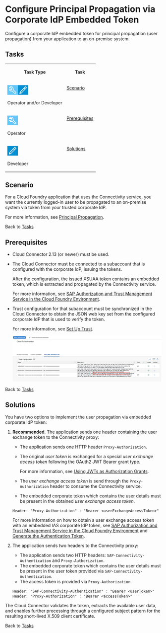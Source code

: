 <!-- loiodfecfb4be336426bb31cd2843baeb8d4 -->

# Configure Principal Propagation via Corporate IdP Embedded Token

Configure a corporate IdP embedded token for principal propagation \(user propagation\) from your application to an on-premise system.



<a name="loiodfecfb4be336426bb31cd2843baeb8d4__tasks"/>

## Tasks


<table>
<tr>
<th valign="top">

Task Type

</th>
<th valign="top">

Task

</th>
</tr>
<tr>
<td valign="top">

![](images/CS_TASK_Admin_Dev_7c2c6d8.png)

Operator and/or Developer

</td>
<td valign="top">

[Scenario](configure-principal-propagation-via-corporate-idp-embedded-token-dfecfb4.md#loiodfecfb4be336426bb31cd2843baeb8d4__scenario) 

</td>
</tr>
<tr>
<td valign="top">

![](images/CS_TASK_Admin_219b363.png)

Operator

</td>
<td valign="top">

[Prerequisites](configure-principal-propagation-via-corporate-idp-embedded-token-dfecfb4.md#loiodfecfb4be336426bb31cd2843baeb8d4__prereq) 

</td>
</tr>
<tr>
<td valign="top">

![](images/CS_TASK_Dev_a4c82d5.png)

Developer

</td>
<td valign="top">

[Solutions](configure-principal-propagation-via-corporate-idp-embedded-token-dfecfb4.md#loiodfecfb4be336426bb31cd2843baeb8d4__solutions)

</td>
</tr>
</table>



<a name="loiodfecfb4be336426bb31cd2843baeb8d4__scenario"/>

## Scenario

For a Cloud Foundry application that uses the Connectivity service, you want the currently logged-in user to be propagated to an on-premise system via token from your trusted corporate IdP.

For more information, see [Principal Propagation](principal-propagation-e2cbb48.md).

Back to [Tasks](configure-principal-propagation-via-corporate-idp-embedded-token-dfecfb4.md#loiodfecfb4be336426bb31cd2843baeb8d4__tasks) 



<a name="loiodfecfb4be336426bb31cd2843baeb8d4__prereq"/>

## Prerequisites

-   Cloud Connector 2.13 \(or newer\) must be used.
-   The Cloud Connector must be connected to a subaccount that is configured with the corporate IdP, issuing the tokens.

    After the configuration, the issued XSUAA token contains an embedded token, which is extracted and propagated by the Connectivity service.

    For more information, see [SAP Authorization and Trust Management Service in the Cloud Foundry Environment](https://help.sap.com/docs/CP_AUTHORIZ_TRUST_MNG/ae8e8427ecdf407790d96dad93b5f723/6373bb7a96114d619bfdfdc6f505d1b9.html?version=Cloud).

-   Trust configuration for that subaccount must be synchronized in the Cloud Connector to obtain the JSON web key set from the configured corporate IdP that is used to verify the token.

    For more information, see [Set Up Trust](set-up-trust-a4ee70f.md).

    ![](images/CS_Principal_Propagation_via_corporate_IdP_embedded_token_bc21f96.png)


Back to [Tasks](configure-principal-propagation-via-corporate-idp-embedded-token-dfecfb4.md#loiodfecfb4be336426bb31cd2843baeb8d4__tasks) 



<a name="loiodfecfb4be336426bb31cd2843baeb8d4__solutions"/>

## Solutions

You have two options to implement the user propagation via embedded corporate IdP token:

1.  **Recommended**. The application sends one header containing the user exchange token to the Connectivity proxy:

    -   The application sends one HTTP header `Proxy-Authorization`.
    -   The original *user token* is exchanged for a special *user exchange access token* following the OAuth2 JWT Bearer grant type.

        For more information, see [Using JWTs as Authorization Grants](https://www.rfc-editor.org/rfc/rfc7523#section-2.1).

    -   The *user exchange access token* is send through the `Proxy-Authorization` header to consume the Connectivity service.
    -   The embedded corporate token which contains the user details must be present in the obtained *user exchange access token*.

    ```
    Header: "Proxy-Authorization" : "Bearer <userExchangeAccessToken>"
    
    ```

    For more information on how to obtain a user exchange access token with an embedded IAS corporate IdP token, see [SAP Authorization and Trust Management Service in the Cloud Foundry Environment](https://help.sap.com/docs/CP_AUTHORIZ_TRUST_MNG/ae8e8427ecdf407790d96dad93b5f723/6373bb7a96114d619bfdfdc6f505d1b9.html?version=Cloud) and [Generate the Authentication Token](configure-principal-propagation-via-user-exchange-token-39f538a.md#loio39f538ad62e144c58c056ebc34bb6890__generate).

2.  The application sends two headers to the Connectivity proxy:

    -   The application sends two HTTP headers: `SAP-Connectivity-Authentication` and `Proxy-Authorization`.
    -   The embedded corporate token which contains the user details must be present in the user token provided via `SAP-Connectivity-Authentication`.
    -   The access token is provided via `Proxy-Authorization`.

    ```
    Header: "SAP-Connectivity-Authentication" : "Bearer <userToken>"
    Header: "Proxy-Authorization" : "Bearer <accessToken>"
    ```


The Cloud Connector validates the token, extracts the available user data, and enables further processing through a configured subject pattern for the resulting short-lived X.509 client certificate.

Back to [Tasks](configure-principal-propagation-via-corporate-idp-embedded-token-dfecfb4.md#loiodfecfb4be336426bb31cd2843baeb8d4__tasks) 

